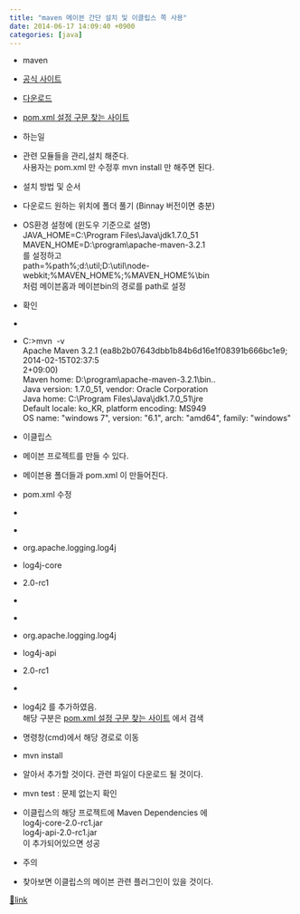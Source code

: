 ```yaml
---
title: "maven 메이븐 간단 설치 및 이클립스 쪽 사용"
date: 2014-06-17 14:09:40 +0900
categories: [java]
---
```


- maven
- [공식 사이트](http://maven.apache.org/ "공식 사이트")
- [다운로드](http://maven.apache.org/download.cgi "다운로드")

- [pom.xml 설정 구문 찾는 사이트](http://mvnrepository.com/ "pom.xml 설정 구문 찾는 사이트")
- 하는일
- 관련 모듈들을 관리,설치 해준다.  
사용자는 pom.xml 만 수정후 mvn install 만 해주면 된다.

- 설치 방법 및 순서
- 다운로드 원하는 위치에 폴더 풀기 (Binnay 버전이면 충분)
- OS환경 설정에 (윈도우 기준으로 설명)  
JAVA_HOME=C:\Program Files\Java\jdk1.7.0_51  
MAVEN_HOME=D:\program\apache-maven-3.2.1  
를 설정하고  
path=%path%;d:\util;D:\util\node-webkit;%MAVEN_HOME%;%MAVEN_HOME%\bin  
처럼 메이븐홈과 메이븐bin의 경로를 path로 설정
- 확인
- 
- C:\>mvn  -v  
Apache Maven 3.2.1 (ea8b2b07643dbb1b84b6d16e1f08391b666bc1e9; 2014-02-15T02:37:5  
2+09:00)  
Maven home: D:\program\apache-maven-3.2.1\bin\..  
Java version: 1.7.0_51, vendor: Oracle Corporation  
Java home: C:\Program Files\Java\jdk1.7.0_51\jre  
Default locale: ko_KR, platform encoding: MS949  
OS name: "windows 7", version: "6.1", arch: "amd64", family: "windows"


- 이클립스
- 메이븐 프로젝트를 만들 수 있다.
- 메이븐용 폴더들과 pom.xml 이 만들어진다.

- pom.xml 수정
- 
- <dependency></dependency>
- <groupid>org.apache.logging.log4j</groupid>
- <artifactid>log4j-core</artifactid>
- <version>2.0-rc1</version>
- 
- <dependency></dependency>
- <groupid>org.apache.logging.log4j</groupid>
- <artifactid>log4j-api</artifactid>
- <version>2.0-rc1</version>
- 
- log4j2 를 추가하였음.  
해당 구분은 [pom.xml 설정 구문 찾는 사이트](http://mvnrepository.com/ "pom.xml 설정 구문 찾는 사이트") 에서 검색

- 명령창(cmd)에서 해당 경로로 이동
- mvn install
- 알아서 추가할 것이다. 관련 파일이 다운로드 될 것이다.
- mvn test : 문제 없는지 확인

- 이클립스의 해당 프로젝트에 Maven Dependencies 에   
log4j-core-2.0-rc1.jar  
log4j-api-2.0-rc1.jar  
이 추가되어있으면 성공


- 주의
- 찾아보면 이클립스의 메이븐 관련 플러그인이 있을 것이다.





[🔗link](http://www.mins01.com/mh/tech/read/885)